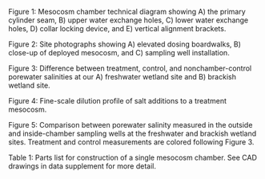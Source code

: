 Figure 1: Mesocosm chamber technical diagram showing A) the primary cylinder seam, B) upper water exchange holes, C) lower water exchange holes, D) collar locking device, and E) vertical alignment brackets.

Figure 2: Site photographs showing A) elevated dosing boardwalks, B) close-up of deployed mesocosm, and C) sampling well installation.

Figure 3: Difference between treatment, control, and nonchamber-control porewater salinities at our A) freshwater wetland site and B) brackish wetland site.

Figure 4: Fine-scale dilution profile of salt additions to a treatment mesocosm.

Figure 5: Comparison between porewater salinity measured in the outside and inside-chamber sampling  wells at the freshwater and brackish wetland sites. Treatment and control measurements are colored following Figure 3.

Table 1: Parts list for construction of a single mesocosm chamber. See CAD drawings in data supplement for more detail.
